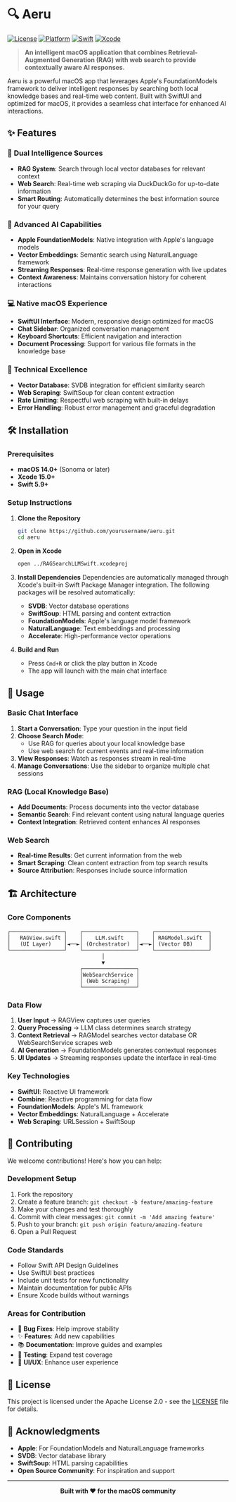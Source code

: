 # 🔍 Aeru

[![License](https://img.shields.io/badge/License-Apache%202.0-blue.svg)](https://opensource.org/licenses/Apache-2.0)
[![Platform](https://img.shields.io/badge/Platform-macOS-lightgrey.svg)](https://www.apple.com/macos/)
[![Swift](https://img.shields.io/badge/Swift-5.9-orange.svg)](https://swift.org/)
[![Xcode](https://img.shields.io/badge/Xcode-15.0+-blue.svg)](https://developer.apple.com/xcode/)

> **An intelligent macOS application that combines Retrieval-Augmented Generation (RAG) with web search to provide contextually aware AI responses.**

Aeru is a powerful macOS app that leverages Apple's FoundationModels framework to deliver intelligent responses by searching both local knowledge bases and real-time web content. Built with SwiftUI and optimized for macOS, it provides a seamless chat interface for enhanced AI interactions.

## ✨ Features

### 🧠 **Dual Intelligence Sources**
- **RAG System**: Search through local vector databases for relevant context
- **Web Search**: Real-time web scraping via DuckDuckGo for up-to-date information
- **Smart Routing**: Automatically determines the best information source for your query

### 🚀 **Advanced AI Capabilities**
- **Apple FoundationModels**: Native integration with Apple's language models
- **Vector Embeddings**: Semantic search using NaturalLanguage framework
- **Streaming Responses**: Real-time response generation with live updates
- **Context Awareness**: Maintains conversation history for coherent interactions

### 💻 **Native macOS Experience**
- **SwiftUI Interface**: Modern, responsive design optimized for macOS
- **Chat Sidebar**: Organized conversation management
- **Keyboard Shortcuts**: Efficient navigation and interaction
- **Document Processing**: Support for various file formats in the knowledge base

### 🔧 **Technical Excellence**
- **Vector Database**: SVDB integration for efficient similarity search
- **Web Scraping**: SwiftSoup for clean content extraction
- **Rate Limiting**: Respectful web scraping with built-in delays
- **Error Handling**: Robust error management and graceful degradation

## 🛠 Installation

### Prerequisites
- **macOS 14.0+** (Sonoma or later)
- **Xcode 15.0+**
- **Swift 5.9+**

### Setup Instructions

1. **Clone the Repository**
   ```bash
   git clone https://github.com/yourusername/aeru.git
   cd aeru
   ```

2. **Open in Xcode**
   ```bash
   open ../RAGSearchLLMSwift.xcodeproj
   ```

3. **Install Dependencies**
   Dependencies are automatically managed through Xcode's built-in Swift Package Manager integration. The following packages will be resolved automatically:
   - **SVDB**: Vector database operations
   - **SwiftSoup**: HTML parsing and content extraction
   - **FoundationModels**: Apple's language model framework
   - **NaturalLanguage**: Text embeddings and processing
   - **Accelerate**: High-performance vector operations

4. **Build and Run**
   - Press `Cmd+R` or click the play button in Xcode
   - The app will launch with the main chat interface

## 🚦 Usage

### Basic Chat Interface
1. **Start a Conversation**: Type your question in the input field
2. **Choose Search Mode**: 
   - Use RAG for queries about your local knowledge base
   - Use web search for current events and real-time information
3. **View Responses**: Watch as responses stream in real-time
4. **Manage Conversations**: Use the sidebar to organize multiple chat sessions

### RAG (Local Knowledge Base)
- **Add Documents**: Process documents into the vector database
- **Semantic Search**: Find relevant content using natural language queries
- **Context Integration**: Retrieved content enhances AI responses

### Web Search
- **Real-time Results**: Get current information from the web
- **Smart Scraping**: Clean content extraction from top search results
- **Source Attribution**: Responses include source information

## 🏗 Architecture

### Core Components

```
┌─────────────────┐    ┌─────────────────┐    ┌─────────────────┐
│   RAGView.swift │    │    LLM.swift    │    │ RAGModel.swift  │
│   (UI Layer)    │◄──►│ (Orchestrator)  │◄──►│ (Vector DB)     │
└─────────────────┘    └─────────────────┘    └─────────────────┘
                              │
                              ▼
                       ┌─────────────────┐
                       │WebSearchService │
                       │ (Web Scraping)  │
                       └─────────────────┘
```

### Data Flow
1. **User Input** → RAGView captures user queries
2. **Query Processing** → LLM class determines search strategy
3. **Context Retrieval** → RAGModel searches vector database OR WebSearchService scrapes web
4. **AI Generation** → FoundationModels generates contextual responses
5. **UI Updates** → Streaming responses update the interface in real-time

### Key Technologies
- **SwiftUI**: Reactive UI framework
- **Combine**: Reactive programming for data flow
- **FoundationModels**: Apple's ML framework
- **Vector Embeddings**: NaturalLanguage + Accelerate
- **Web Scraping**: URLSession + SwiftSoup

## 🤝 Contributing

We welcome contributions! Here's how you can help:

### Development Setup
1. Fork the repository
2. Create a feature branch: `git checkout -b feature/amazing-feature`
3. Make your changes and test thoroughly
4. Commit with clear messages: `git commit -m 'Add amazing feature'`
5. Push to your branch: `git push origin feature/amazing-feature`
6. Open a Pull Request

### Code Standards
- Follow Swift API Design Guidelines
- Use SwiftUI best practices
- Include unit tests for new functionality
- Maintain documentation for public APIs
- Ensure Xcode builds without warnings

### Areas for Contribution
- 🐛 **Bug Fixes**: Help improve stability
- ✨ **Features**: Add new capabilities
- 📚 **Documentation**: Improve guides and examples
- 🧪 **Testing**: Expand test coverage
- 🎨 **UI/UX**: Enhance user experience

## 📄 License

This project is licensed under the Apache License 2.0 - see the [LICENSE](LICENSE) file for details.

## 🙏 Acknowledgments

- **Apple**: For FoundationModels and NaturalLanguage frameworks
- **SVDB**: Vector database library
- **SwiftSoup**: HTML parsing capabilities
- **Open Source Community**: For inspiration and support

---

<div align="center">
  <strong>Built with ❤️ for the macOS community</strong>
</div>
